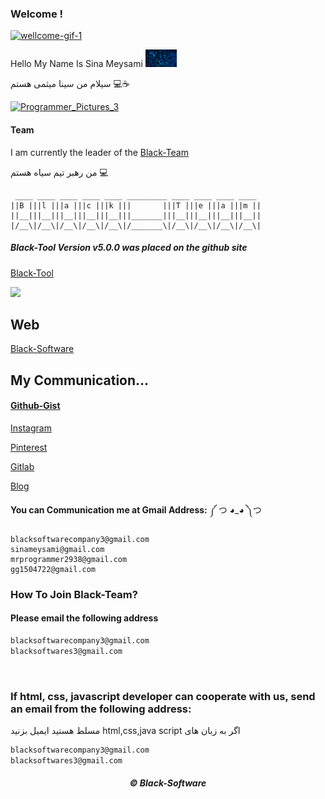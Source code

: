 ### Welcome !
[![wellcome-gif-1](https://user-images.githubusercontent.com/78996423/115946188-cf20fe00-a4d4-11eb-811a-4b9d8f91fa34.gif)](https://github.com/mrprogrammer2938)

Hello My Name Is Sina Meysami <img src="https://github.com/mrprogrammer2938/mrprogrammer2938/blob/master/hack_gif.gif" width="50" alt="Matrix Pictures" title="Matrix Pictures">

سیلام من سینا میثمی هستم 💻☕

<!--  سینا میثمی 😃 -->

[![Programmer_Pictures_3](https://user-images.githubusercontent.com/78996423/123982498-55c3f100-d9d8-11eb-964a-66a518614f20.png)](https://github.com/mrprogrammer2938)

#### Team
I am currently the leader of the [Black-Team](https://60f398cc3c89a.mywebzi.ir)

من رهبر تیم سیاه هستم 💻

```
 ____ ____ ____ ____ ____ _________ ____ ____ ____ ____ 
||B |||l |||a |||c |||k |||       |||T |||e |||a |||m ||
||__|||__|||__|||__|||__|||_______|||__|||__|||__|||__||
|/__\|/__\|/__\|/__\|/__\|/_______\|/__\|/__\|/__\|/__\|
```

##### Black-Tool Version v5.0.0 was placed on the github site
[Black-Tool](https://github.com/mrprogrammer2938/Black-Tool)


<img src="https://github-readme-stats.vercel.app/api?username=mrprogrammer2938&&show_icons=true&theme=dracula&line_height=27&v=5" />


## Web
[Black-Software](https://black-software-com.github.io/.github/)


## My Communication...

#### [Github-Gist](https://gist.github.com/mrprogrammer2938)

[Instagram](https://instagram.com/black_software_company)

[Pinterest](https://www.pinterest.com/mrprogrammer2938)

[Gitlab](https://gitlab.com/mrprogrammer2939)

[Blog](http://sinameysami.blogfa.com/)

**You can Communication me at Gmail Address:** ༼ つ ◕_◕ ༽つ 
```
blacksoftwarecompany3@gmail.com
sinameysami@gmail.com
mrprogrammer2938@gmail.com
gg1504722@gmail.com
```

### How To Join Black-Team?
#### Please email the following address
``` txt
blacksoftwarecompany3@gmail.com
blacksoftwares3@gmail.com
```
<br>

### If html, css, javascript developer can cooperate with us, send an email from the following address:


مسلط هستید ایمیل بزنید html,css,java script اگر به زبان های 

``` txt
blacksoftwarecompany3@gmail.com
blacksoftwares3@gmail.com
```

<center> <footer> <h5> © Black-Software </h5> </footer> </center>
<br>
